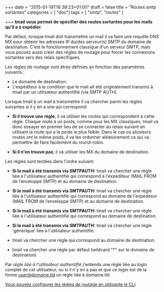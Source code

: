 +++
date = "2015-01-19T16:38:23+01:00"
draft = false
title = "Routes smtp sortantes"
categories = [ "doc"]
tags = [ "smtp", "routes" ]

+++
**tmail vous permet de spécifier des routes sortantes pour les mails qu'il a à expédier.**  

Par défaut, lorsque tmail doit transmettre un mail il va faire une requête DNS MX pour obtenir les adresses IP du/des serveur(s) SMTP du domaine de destination. C'est le fonctionnement classique d'un serveur SMTP, mais vous pouvez aussi créer des règles de routage pour forcer les connexions sortantes vers des relais spécifiques. 

<!--more-->

Les règles de routage vont êtres définies an fonction des paramètres suivants : 

* Le domaine de destination.
* L'expéditeur à la condition que le mail ait été originalement transmis à tmail par un utilisateur authentifié (via SMTP AUTH).

Lorsque tmail à un mail à transmettre il va chercher parmi les règles suivantes si il y en a une qui correspond. 

* **Si il trouve une règle**, il va utiliser les routes qui correspondent à cette règle. Chaque route à un poids, comme pour les MX classiques, tmail va donc essayer en premier lieu de se connecter au relais suivant en utilisant la route qui a le poids le plus faible. Dans le cas où plusieurs routes ont le même poids, il va les ordonner aléatoirement ce qui va permettre de faire facilement du round-robin.

* **Si il n'en trouve pas**, il va utiliser les MX du domaine de destination.

Les règles sont testées dans l'ordre suivant:

* **Si le mail à été transmis via SMTPAUTH:** tmail va chercher une règle liée à l'utilisateur authentifié qui correspond à l'expéditeur (MAIL FROM de l’enveloppe SMTP) et au domaine de destination. 

* **Si le mail à été transmis via SMTPAUTH:** tmail va chercher une règle liée à l'utilisateur authentifié qui correspond au domaine de l'expéditeur (MAIL FROM de l’enveloppe SMTP) et au domaine de destination. 

* **Si le mail à été transmis via SMTPAUTH:** tmail va chercher une règle liée à l'utilisateur authentifié qui correspond au domaine de destination. 

* **Si le mail à été transmis via SMTPAUTH:** tmail va chercher une règle 'générique' liée à l'utilisateur authentifié.

* tmail va chercher une règle qui correspond au domaine de destination.

* tmail va chercher une règle par défaut (wildcard "*" sur le domaine de destination)


Par *règle liée à l'utilisateur authentifié* j'entends une règle liée au login complet de cet utilisateur, ou si il n'y en a pas et que ce login est de la forme user@domaine.tld un règle liée à domaine.tld


[Vous pouvez configurer les règles de routage en utilisante le CLI](/doc/cli-gestion-queue/)
